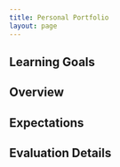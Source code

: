 ```yaml
---
title: Personal Portfolio
layout: page
---
```


## Learning Goals


## Overview


## Expectations


## Evaluation Details

